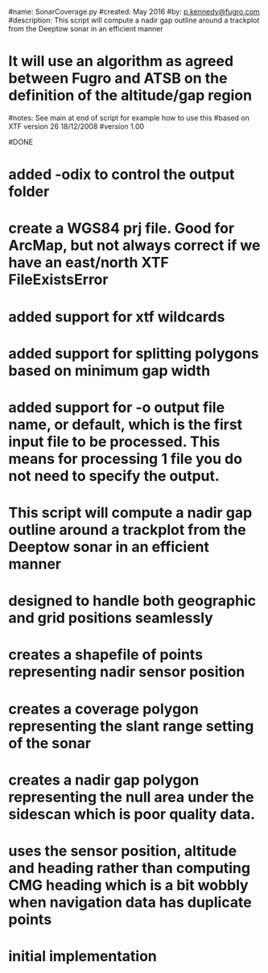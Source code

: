 #name:          SonarCoverage.py
#created:       May 2016
#by:            p.kennedy@fugro.com
#description:   This script will compute a nadir gap outline around a trackplot from the Deeptow sonar in an efficient manner
# It will use an algorithm as agreed between Fugro and ATSB on the definition of the altitude/gap region
#notes:         See main at end of script for example how to use this
#based on XTF version 26 18/12/2008
#version 1.00

#DONE
# added -odix to control the output folder
# create a WGS84 prj file.  Good for ArcMap, but not always correct if we have an east/north XTF FileExistsError
# added support for xtf wildcards
# added support for splitting polygons based on minimum gap width
# added support for -o output file name, or default, which is the first input file to be processed.  This means for processing 1 file you do not need to specify the output.
# This script will compute a nadir gap outline around a trackplot from the Deeptow sonar in an efficient manner
# designed to handle both geographic and grid positions seamlessly
# creates a shapefile of points representing nadir sensor position
# creates a coverage polygon representing the slant range setting of the sonar
# creates a nadir gap polygon representing the null area under the sidescan which is poor quality data.
# uses the sensor position, altitude and heading rather than computing CMG heading which is a bit wobbly when navigation data has duplicate points
# initial implementation
